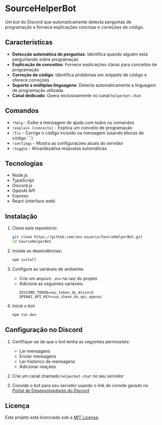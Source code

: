 # SourceHelperBot

Um bot do Discord que automaticamente detecta perguntas de programação e fornece explicações concisas e correções de código.

## Características

- **Detecção automática de perguntas**: Identifica quando alguém está perguntando sobre programação
- **Explicação de conceitos**: Fornece explicações claras para conceitos de programação
- **Correção de código**: Identifica problemas em snippets de código e oferece correções
- **Suporte a múltiplas linguagens**: Detecta automaticamente a linguagem de programação utilizada
- **Canal dedicado**: Opera exclusivamente no canal `helperbot-chat`

## Comandos

- `!help` - Exibe a mensagem de ajuda com todos os comandos
- `!explain [conceito]` - Explica um conceito de programação
- `!fix` - Corrige o código incluído na mensagem (usando blocos de código \`\`\`)
- `!settings` - Mostra as configurações atuais do servidor
- `!toggle` - Ativa/desativa respostas automáticas

## Tecnologias

- Node.js
- TypeScript
- Discord.js
- OpenAI API
- Express
- React (interface web)

## Instalação

1. Clone este repositório:
   ```bash
   git clone https://github.com/seu-usuario/SourceHelperBot.git
   cd SourceHelperBot
   ```

2. Instale as dependências:
   ```bash
   npm install
   ```

3. Configure as variáveis de ambiente:
   - Crie um arquivo `.env` na raiz do projeto
   - Adicione as seguintes variáveis:
     ```
     DISCORD_TOKEN=seu_token_do_discord
     OPENAI_API_KEY=sua_chave_da_api_openai
     ```

4. Inicie o bot:
   ```bash
   npm run dev
   ```

## Configuração no Discord

1. Certifique-se de que o bot tenha as seguintes permissões:
   - Ler mensagens
   - Enviar mensagens
   - Ler histórico de mensagens
   - Adicionar reações

2. Crie um canal chamado `helperbot-chat` no seu servidor

3. Convide o bot para seu servidor usando o link de convite gerado no [Portal de Desenvolvedores do Discord](https://discord.com/developers/applications)

## Licença

Este projeto está licenciado sob a [MIT License](LICENSE).